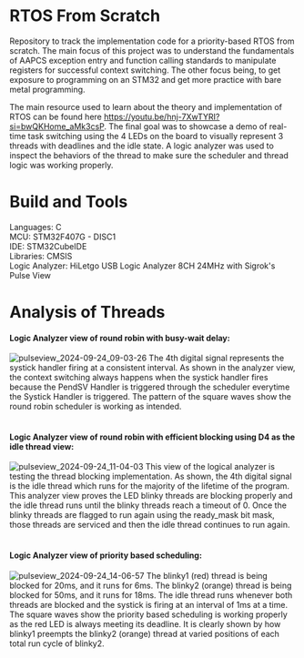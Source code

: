 # RTOS From Scratch
Repository to track the implementation code for a priority-based RTOS from scratch. The main focus of this project was to understand the fundamentals of AAPCS exception entry and function calling standards to manipulate registers for successful context switching. The other focus being, to get exposure to programming on an STM32 and get more practice with bare metal programming.  

The main resource used to learn about the theory and implementation of RTOS can be found here https://youtu.be/hnj-7XwTYRI?si=bwQKHome_aMk3csP. The final goal was to showcase a demo of real-time task switching using the 4 LEDs on the board to visually represent 3 threads with deadlines and the idle state. A logic analyzer was used to inspect the behaviors of the thread to make sure the scheduler and thread logic was working properly.  

# Build and Tools
Languages: C  
MCU: STM32F407G - DISC1  
IDE: STM32CubeIDE  
Libraries: CMSIS  
Logic Analyzer: HiLetgo USB Logic Analyzer 8CH 24MHz with Sigrok's Pulse View

# Analysis of Threads
#### Logic Analyzer view of round robin with busy-wait delay:
![pulseview_2024-09-24_09-03-26](https://github.com/user-attachments/assets/39ef5784-83ba-4b42-9be9-e772e4fd8069)
The 4th digital signal represents the systick handler firing at a consistent interval. As shown in the analyzer view, the context switching always happens when the systick handler fires because the PendSV Handler is triggered through the scheduler everytime the Systick Handler is triggered. The pattern of the square waves show the round robin scheduler is working as intended.
<br />
<br />
#### Logic Analyzer view of round robin with efficient blocking using D4 as the idle thread view:
![pulseview_2024-09-24_11-04-03](https://github.com/user-attachments/assets/3a7904bb-4d63-426f-a640-1295e95b4819)
This view of the logical analyzer is testing the thread blocking implementation. As shown, the 4th digital signal is the idle thread which runs for the majority of the lifetime of the program. This analyzer view proves the LED blinky threads are blocking properly and the idle thread runs until the blinky threads reach a timeout of 0. Once the blinky threads are flagged to run again using the ready_mask bit mask, those threads are serviced and then the idle thread continues to run again.
<br />
<br />
#### Logic Analyzer view of priority based scheduling:
![pulseview_2024-09-24_14-06-57](https://github.com/user-attachments/assets/60e8d43c-74a0-457c-9f91-c4a8f696bffd)
The blinky1 (red) thread is being blocked for 20ms, and it runs for 6ms.
The blinky2 (orange) thread is being blocked for 50ms, and it runs for 18ms.
The idle thread runs whenever both threads are blocked and the systick is firing at an interval of 1ms at a time.
The square waves show the priority based scheduling is working properly as the red LED is always meeting its deadline. It is clearly shown by how blinky1 preempts the blinky2 (orange) thread at varied positions of each total run cycle of blinky2.
